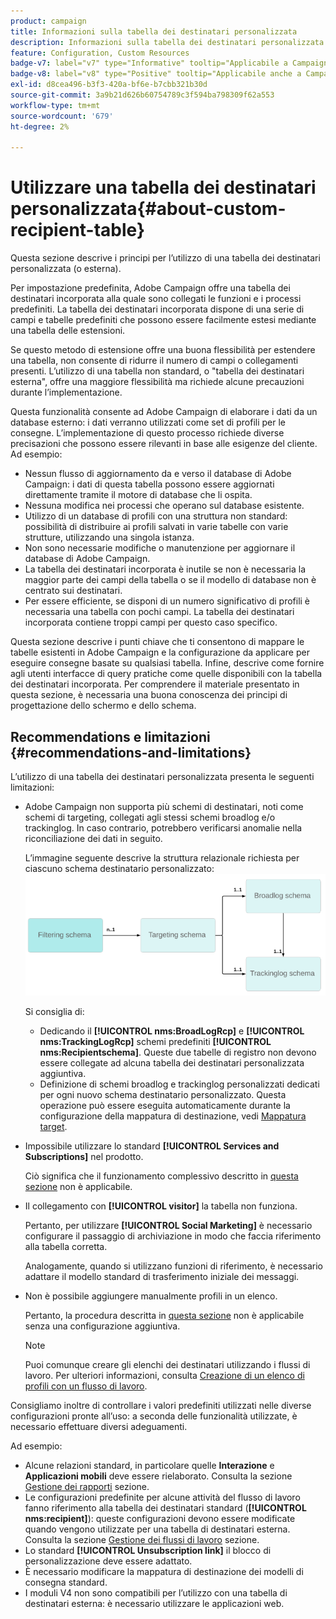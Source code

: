 ```yaml
---
product: campaign
title: Informazioni sulla tabella dei destinatari personalizzata
description: Informazioni sulla tabella dei destinatari personalizzata
feature: Configuration, Custom Resources
badge-v7: label="v7" type="Informative" tooltip="Applicabile a Campaign Classic v7"
badge-v8: label="v8" type="Positive" tooltip="Applicabile anche a Campaign v8"
exl-id: d8cea496-b3f3-420a-bf6e-b7cbb321b30d
source-git-commit: 3a9b21d626b60754789c3f594ba798309f62a553
workflow-type: tm+mt
source-wordcount: '679'
ht-degree: 2%

---
```


# Utilizzare una tabella dei destinatari personalizzata{#about-custom-recipient-table}



Questa sezione descrive i principi per l’utilizzo di una tabella dei destinatari personalizzata (o esterna).

Per impostazione predefinita, Adobe Campaign offre una tabella dei destinatari incorporata alla quale sono collegati le funzioni e i processi predefiniti. La tabella dei destinatari incorporata dispone di una serie di campi e tabelle predefiniti che possono essere facilmente estesi mediante una tabella delle estensioni.

Se questo metodo di estensione offre una buona flessibilità per estendere una tabella, non consente di ridurre il numero di campi o collegamenti presenti. L’utilizzo di una tabella non standard, o &quot;tabella dei destinatari esterna&quot;, offre una maggiore flessibilità ma richiede alcune precauzioni durante l’implementazione.

Questa funzionalità consente ad Adobe Campaign di elaborare i dati da un database esterno: i dati verranno utilizzati come set di profili per le consegne. L’implementazione di questo processo richiede diverse precisazioni che possono essere rilevanti in base alle esigenze del cliente. Ad esempio:

* Nessun flusso di aggiornamento da e verso il database di Adobe Campaign: i dati di questa tabella possono essere aggiornati direttamente tramite il motore di database che li ospita.
* Nessuna modifica nei processi che operano sul database esistente.
* Utilizzo di un database di profili con una struttura non standard: possibilità di distribuire ai profili salvati in varie tabelle con varie strutture, utilizzando una singola istanza.
* Non sono necessarie modifiche o manutenzione per aggiornare il database di Adobe Campaign.
* La tabella dei destinatari incorporata è inutile se non è necessaria la maggior parte dei campi della tabella o se il modello di database non è centrato sui destinatari.
* Per essere efficiente, se disponi di un numero significativo di profili è necessaria una tabella con pochi campi. La tabella dei destinatari incorporata contiene troppi campi per questo caso specifico.

Questa sezione descrive i punti chiave che ti consentono di mappare le tabelle esistenti in Adobe Campaign e la configurazione da applicare per eseguire consegne basate su qualsiasi tabella. Infine, descrive come fornire agli utenti interfacce di query pratiche come quelle disponibili con la tabella dei destinatari incorporata. Per comprendere il materiale presentato in questa sezione, è necessaria una buona conoscenza dei principi di progettazione dello schermo e dello schema.

## Recommendations e limitazioni {#recommendations-and-limitations}

L’utilizzo di una tabella dei destinatari personalizzata presenta le seguenti limitazioni:

* Adobe Campaign non supporta più schemi di destinatari, noti come schemi di targeting, collegati agli stessi schemi broadlog e/o trackinglog. In caso contrario, potrebbero verificarsi anomalie nella riconciliazione dei dati in seguito.

  L’immagine seguente descrive la struttura relazionale richiesta per ciascuno schema destinatario personalizzato:
  ![](assets/custom_recipient_limitation.png)

  Si consiglia di:

   * Dedicando il **[!UICONTROL nms:BroadLogRcp]** e **[!UICONTROL nms:TrackingLogRcp]** schemi predefiniti **[!UICONTROL nms:Recipientschema]**. Queste due tabelle di registro non devono essere collegate ad alcuna tabella dei destinatari personalizzata aggiuntiva.
   * Definizione di schemi broadlog e trackinglog personalizzati dedicati per ogni nuovo schema destinatario personalizzato. Questa operazione può essere eseguita automaticamente durante la configurazione della mappatura di destinazione, vedi [Mappatura target](../../configuration/using/target-mapping.md).

* Impossibile utilizzare lo standard **[!UICONTROL Services and Subscriptions]** nel prodotto.

  Ciò significa che il funzionamento complessivo descritto in [questa sezione](../../delivery/using/managing-subscriptions.md) non è applicabile.

* Il collegamento con **[!UICONTROL visitor]** la tabella non funziona.

  Pertanto, per utilizzare **[!UICONTROL Social Marketing]** è necessario configurare il passaggio di archiviazione in modo che faccia riferimento alla tabella corretta.

  Analogamente, quando si utilizzano funzioni di riferimento, è necessario adattare il modello standard di trasferimento iniziale dei messaggi.

* Non è possibile aggiungere manualmente profili in un elenco.

  Pertanto, la procedura descritta in [questa sezione](../../platform/using/creating-and-managing-lists.md) non è applicabile senza una configurazione aggiuntiva.

  >[!NOTE]
  >
  >Puoi comunque creare gli elenchi dei destinatari utilizzando i flussi di lavoro. Per ulteriori informazioni, consulta [Creazione di un elenco di profili con un flusso di lavoro](../../configuration/using/creating-a-profile-list-with-a-workflow.md).

Consigliamo inoltre di controllare i valori predefiniti utilizzati nelle diverse configurazioni pronte all’uso: a seconda delle funzionalità utilizzate, è necessario effettuare diversi adeguamenti.

Ad esempio:

* Alcune relazioni standard, in particolare quelle **Interazione** e **Applicazioni mobili** deve essere rielaborato. Consulta la sezione [Gestione dei rapporti](../../configuration/using/managing-reports.md) sezione.
* Le configurazioni predefinite per alcune attività del flusso di lavoro fanno riferimento alla tabella dei destinatari standard (**[!UICONTROL nms:recipient]**): queste configurazioni devono essere modificate quando vengono utilizzate per una tabella di destinatari esterna. Consulta la sezione [Gestione dei flussi di lavoro](../../configuration/using/managing-workflows.md) sezione.
* Lo standard **[!UICONTROL Unsubscription link]** il blocco di personalizzazione deve essere adattato.
* È necessario modificare la mappatura di destinazione dei modelli di consegna standard.
* I moduli V4 non sono compatibili per l’utilizzo con una tabella di destinatari esterna: è necessario utilizzare le applicazioni web.
